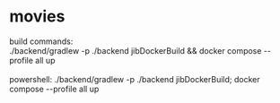 # movies
build commands: <br>
./backend/gradlew -p ./backend jibDockerBuild && docker compose --profile all up <br> <br>
powershell: ./backend/gradlew -p ./backend jibDockerBuild; docker compose --profile all up
